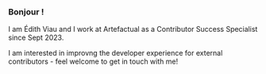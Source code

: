 ### Bonjour !

I am Édith Viau and I work at Artefactual as a Contributor Success Specialist since Sept 2023.

I am interested in improvng the developer experience for external contributors - feel welcome to get in touch with me!

